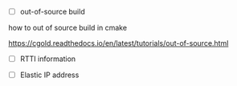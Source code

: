 - [ ] out-of-source build

how to out of source build in cmake

https://cgold.readthedocs.io/en/latest/tutorials/out-of-source.html

- [ ] RTTI information

- [ ]  Elastic IP address
